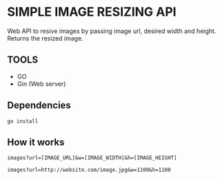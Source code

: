 # SIMPLE IMAGE RESIZING API

Web API to resive images by passing image url, desired width and height. Returns the resized image.

## TOOLS

-   GO
-   Gin (Web server)

## Dependencies

`go install `

## How it works

`images?url=[IMAGE_URL]&w=[IMAGE_WIDTH]&h=[IMAGE_HEIGHT]`

`images?url=http://website.com/image.jpg&w=1100&h=1100`
